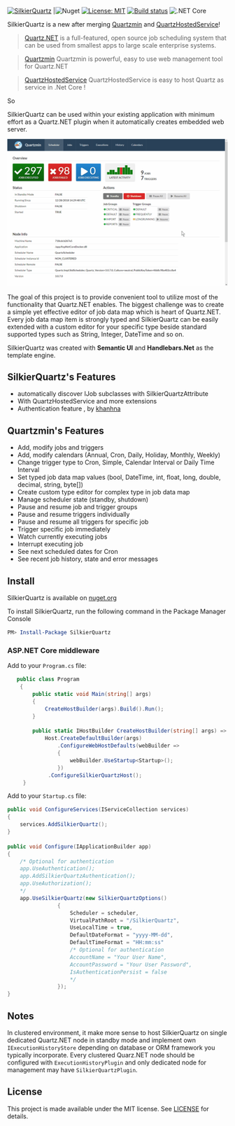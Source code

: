 

[![SilkierQuartz](https://img.shields.io/nuget/v/SilkierQuartz.svg)](https://www.nuget.org/packages/SilkierQuartz/) |![Nuget](https://img.shields.io/nuget/dt/SilkierQuartz) 
[![License: MIT](https://img.shields.io/badge/License-MIT-green.svg)](LICENSE)
[![Build status](https://ci.appveyor.com/api/projects/status/0ojmooqvycks11kw?svg=true)](https://ci.appveyor.com/project/MaiKeBing/silkierquartz)
![.NET Core](https://github.com/maikebing/SilkierQuartz/workflows/.NET%20Core/badge.svg?branch=master)

SilkierQuartz is a new after merging  [Quartzmin](https://github.com/jlucansky/Quartzmin) and  [QuartzHostedService](https://github.com/mukmyash/QuartzHostedService)!

> [Quartz.NET](https://www.quartz-scheduler.net) is a full-featured, open source job scheduling system that can be used from smallest apps to large scale enterprise systems.


> [Quartzmin](https://github.com/jlucansky/Quartzmin) Quartzmin is powerful, easy to use web management tool for Quartz.NET

>  [QuartzHostedService](https://github.com/mukmyash/QuartzHostedService) QuartzHostedService is easy to host Quartz as service in .Net Core !


So  

SilkierQuartz can be used within your existing application with minimum effort as a Quartz.NET plugin when it automatically creates embedded web server.


![Demo](https://raw.githubusercontent.com/jlucansky/public-assets/master/Quartzmin/demo.gif)

The goal of this project is to provide convenient tool to utilize most of the functionality that Quartz.NET enables. The biggest challenge was to create a simple yet effective editor of job data map which is heart of Quartz.NET. Every job data map item is strongly typed and SilkierQuartz can be easily extended with a custom editor for your specific type beside standard supported types such as String, Integer, DateTime and so on. 

SilkierQuartz was created with **Semantic UI** and **Handlebars.Net** as the template engine.

##  SilkierQuartz's Features
  -  automatically discover IJob subclasses with SilkierQuartzAttribute
  -  With QuartzHostedService and more extensions
  -  Authentication feature  , by [khanhna](https://github.com/khanhna)


## Quartzmin's Features
- Add, modify jobs and triggers
- Add, modify calendars (Annual, Cron, Daily, Holiday, Monthly, Weekly)
- Change trigger type to Cron, Simple, Calendar Interval or Daily Time Interval
- Set typed job data map values (bool, DateTime, int, float, long, double, decimal, string, byte[])
- Create custom type editor for complex type in job data map
- Manage scheduler state (standby, shutdown)
- Pause and resume job and trigger groups
- Pause and resume triggers individually
- Pause and resume all triggers for specific job
- Trigger specific job immediately
- Watch currently executing jobs
- Interrupt executing job
- See next scheduled dates for Cron
- See recent job history, state and error messages

## Install
SilkierQuartz is available on [nuget.org](https://www.nuget.org/packages/SilkierQuartz)

To install SilkierQuartz, run the following command in the Package Manager Console
```powershell
PM> Install-Package SilkierQuartz
```

  
 

### ASP.NET Core middleware
Add to your `Program.cs` file:

```csharp
   public class Program
    {
        public static void Main(string[] args)
        {
            CreateHostBuilder(args).Build().Run();
        }

        public static IHostBuilder CreateHostBuilder(string[] args) =>
            Host.CreateDefaultBuilder(args)
                .ConfigureWebHostDefaults(webBuilder =>
                {
                    webBuilder.UseStartup<Startup>();
                })
             .ConfigureSilkierQuartzHost();
     }

```
Add to your `Startup.cs` file:
```csharp
public void ConfigureServices(IServiceCollection services)
{
    services.AddSilkierQuartz();
}

public void Configure(IApplicationBuilder app)
{
    /* Optional for authentication
    app.UseAuthentication();
    app.AddSilkierQuartzAuthentication();
    app.UseAuthorization();
    */
    app.UseSilkierQuartz(new SilkierQuartzOptions()
                {
                    Scheduler = scheduler,
                    VirtualPathRoot = "/SilkierQuartz",
                    UseLocalTime = true,
                    DefaultDateFormat = "yyyy-MM-dd",
                    DefaultTimeFormat = "HH:mm:ss"
                    /* Optional for authentication
                    AccountName = "Your User Name",
                    AccountPassword = "Your User Password",
                    IsAuthenticationPersist = false
                    */
                });
}
```

## Notes
In clustered environment, it make more sense to host SilkierQuartz on single dedicated Quartz.NET node in standby mode and implement own `IExecutionHistoryStore` depending on database or ORM framework you typically incorporate. Every clustered Quarz.NET node should be configured with `ExecutionHistoryPlugin` and only dedicated node for management may have `SilkierQuartzPlugin`.


## License
This project is made available under the MIT license. See [LICENSE](LICENSE) for details.
